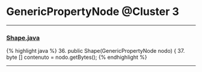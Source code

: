 # GenericPropertyNode @Cluster 3

***

### [Shape.java](https://searchcode.com/codesearch/view/97396100/)
{% highlight java %}
36. public Shape(GenericPropertyNode nodo) {
37.         byte [] contenuto = nodo.getBytes();
{% endhighlight %}

***


